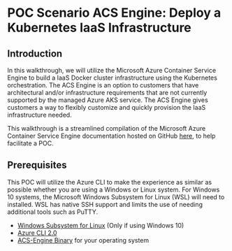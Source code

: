  # POC Scenario ACS Engine: Deploy a Kubernetes IaaS Infrastructure

## Introduction
In this walkthrough, we will utilize the Microsoft Azure Container Service Engine to build a IaaS Docker cluster infrastructure using the Kubernetes orchestration. The ACS Engine is an option to customers that have architectural and/or infrastructure requirements that are not currently supported by the managed Azure AKS service. The ACS Engine gives customers a way to flexibly customize and quickly provision the IaaS infrastructure needed.

This walkthrough is a streamlined compilation of the Microsoft Azure Container Service Engine documentation hosted on GitHub [here](https://github.com/Azure/acs-engine), to help facilitate a POC.

## Prerequisites
This POC will utilize the Azure CLI to make the experience as similar as possible whether you are using a Windows or Linux system. For Windows 10 systems, the Microsoft Windows Subsystem for Linux (WSL) will need to installed. WSL has native SSH support and limits the use of needing additional tools such as PuTTY.
* [Windows Subsystem for Linux](https://docs.microsoft.com/en-us/windows/wsl/install-win10) (Only if using Windows 10)
* [Azure CLI 2.0](https://docs.microsoft.com/en-us/cli/azure/install-azure-cli?view=azure-cli-latest)
* [ACS-Engine Binary](https://github.com/Azure/acs-engine/releases/tag/v0.14.6) for your operating system
